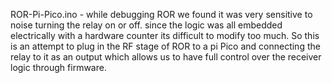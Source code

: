 ROR-Pi-Pico.ino - while debugging ROR we found it was very sensitive to noise turning the relay on or off. since the logic was all embedded electrically with a hardware counter its difficult to modify too much. So this is an attempt to plug in the RF stage of ROR to a pi Pico and connecting the relay to it as an output which allows us to have full control over the receiver logic through firmware.